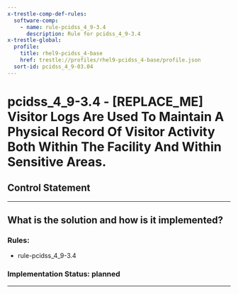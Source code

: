 ```yaml
---
x-trestle-comp-def-rules:
  software-comp:
    - name: rule-pcidss_4_9-3.4
      description: Rule for pcidss_4_9-3.4
x-trestle-global:
  profile:
    title: rhel9-pcidss_4-base
    href: trestle://profiles/rhel9-pcidss_4-base/profile.json
  sort-id: pcidss_4_9-03.04
---
```


# pcidss_4_9-3.4 - \[REPLACE_ME\] Visitor Logs Are Used To Maintain A Physical Record Of Visitor Activity Both Within The Facility And Within Sensitive Areas.

## Control Statement

______________________________________________________________________

## What is the solution and how is it implemented?

<!-- For implementation status enter one of: implemented, partial, planned, alternative, not-applicable -->

<!-- Note that the list of rules under ### Rules: is read-only and changes will not be captured after assembly to JSON -->

<!-- Add control implementation description here for control: pcidss_4_9-3.4 -->

### Rules:

  - rule-pcidss_4_9-3.4

### Implementation Status: planned

______________________________________________________________________
